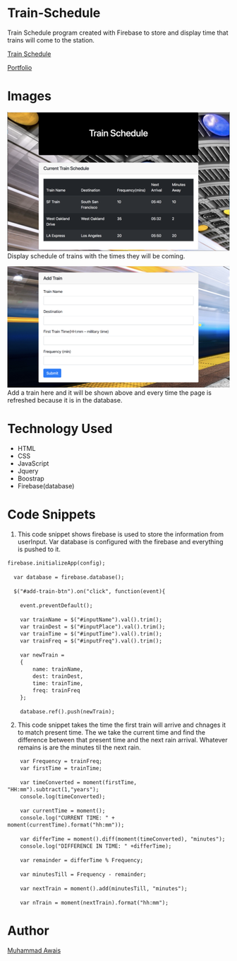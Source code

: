 # Train-Schedule

Train Schedule program created with Firebase to store and display time that trains will come to the station. 

[Train Schedule](https://mawais54013.github.io/Train-Scheduler/)

[Portfolio](https://mawais54013.github.io/New-Portfolio/)

# Images

![Schedule](assets/images/Screen1.png)
Display schedule of trains with the times they will be coming.


![Add-Train](assets/images/Screen2.png)
Add a train here and it will be shown above and every time the page is refreshed because it is in the database.


# Technology Used
- HTML
- CSS
- JavaScript
- Jquery
- Boostrap
- Firebase(database)

# Code Snippets
1) This code snippet shows firebase is used to store the information from userInput. Var database is configured with the firebase and everything is pushed to it. 
```
firebase.initializeApp(config);

  var database = firebase.database();

  $("#add-train-btn").on("click", function(event){

    event.preventDefault();

    var trainName = $("#inputName").val().trim();
    var trainDest = $("#inputPlace").val().trim();
    var trainTime = $("#inputTime").val().trim();
    var trainFreq = $("#inputFreq").val().trim();

    var newTrain = 
    {
        name: trainName,
        dest: trainDest,
        time: trainTime,
        freq: trainFreq
    };

    database.ref().push(newTrain);
```
2) This code snippet takes the time the first train will arrive and chnages it to match present time. The we take the current time and find the difference between that present time and the next rain arrival. Whatever remains is are the minutes til the next rain. 
```
    var Frequency = trainFreq;
    var firstTime = trainTime;

    var timeConverted = moment(firstTime, "HH:mm").subtract(1,"years");
    console.log(timeConverted);

    var currentTime = moment();
    console.log("CURRENT TIME: " + moment(currentTime).format("hh:mm"));

    var differTime = moment().diff(moment(timeConverted), "minutes");
    console.log("DIFFERENCE IN TIME: " +differTime);

    var remainder = differTime % Frequency;

    var minutesTill = Frequency - remainder;

    var nextTrain = moment().add(minutesTill, "minutes");

    var nTrain = moment(nextTrain).format("hh:mm");
```

# Author 
[Muhammad Awais](https://github.com/mawais54013/Bootstrap-Portfolio)
